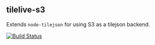 tilelive-s3
-----------
Extends `node-tilejson` for using S3 as a tilejson backend.

[![Build Status](https://secure.travis-ci.org/mapbox/tilelive-s3.png)](http://travis-ci.org/mapbox/tilelive-s3)
